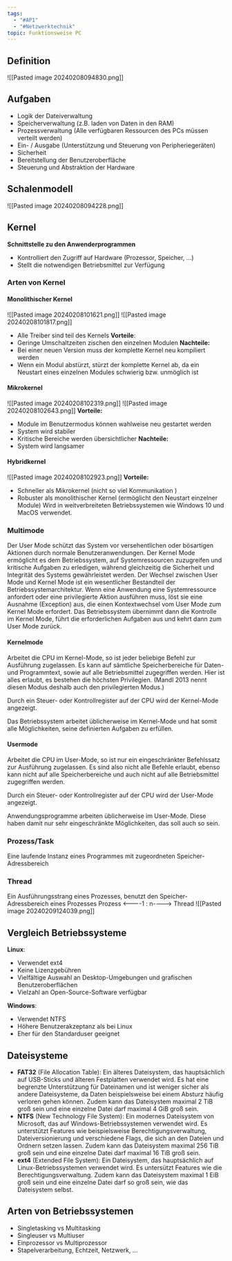 ```yaml
---
tags:
  - "#AP1"
  - "#Netzwerktechnik"
topic: Funktionsweise PC
---
```

## Definition
![[Pasted image 20240208094830.png]]
## Aufgaben
+ Logik der Dateiverwaltung 
+ Speicherverwaltung (z.B. laden von Daten in den RAM)
+ Prozessverwaltung (Alle verfügbaren Ressourcen des PCs müssen verteilt werden)
+ Ein- / Ausgabe (Unterstützung und Steuerung von Peripheriegeräten)
+ Sicherheit
+ Bereitstellung der Benutzeroberfläche
+ Steuerung und Abstraktion der Hardware

## Schalenmodell
![[Pasted image 20240208094228.png]]

## Kernel
**Schnittstelle zu den Anwenderprogrammen**
+ Kontrolliert den Zugriff auf Hardware (Prozessor, Speicher, ...)
+ Stellt die notwendigen Betriebsmittel zur Verfügung
### Arten von Kernel
#### Monolithischer Kernel
![[Pasted image 20240208101621.png]]
![[Pasted image 20240208101817.png]]
+ Alle Treiber sind teil des Kernels
**Vorteile**:
+ Geringe Umschaltzeiten zischen den einzelnen Modulen
**Nachteile:**
+ Bei einer neuen Version muss der komplette Kernel neu kompiliert werden
+ Wenn ein Modul abstürzt, stürzt der komplette Kernel ab, da ein Neustart eines einzelnen Modules schwierig bzw. unmöglich ist
#### Mikrokernel
![[Pasted image 20240208102319.png]]
![[Pasted image 20240208102643.png]]
**Vorteile:**
+ Module im Benutzermodus können wahlweise neu gestartet werden
+ System wird stabiler
+ Kritische Bereiche werden übersichtlicher
**Nachteile:**
+ System wird langsamer
#### Hybridkernel
![[Pasted image 20240208102923.png]]
**Vorteile:**
+ Schneller als Mikrokernel (nicht so viel Kommunikation )
+ Robuster als monolithischer Kernel (ermöglicht den Neustart einzelner Module)
Wird in weitverbreiteten Betriebssystemen wie Windows 10 und MacOS verwendet.

### Multimode
Der User Mode schützt das System vor versehentlichen oder bösartigen Aktionen durch normale Benutzeranwendungen. Der Kernel Mode ermöglicht es dem Betriebssystem, auf Systemressourcen zuzugreifen und kritische Aufgaben zu erledigen, während gleichzeitig die Sicherheit und Integrität des Systems gewährleistet werden.
Der Wechsel zwischen User Mode und Kernel Mode ist ein wesentlicher Bestandteil der Betriebssystemarchitektur. Wenn eine Anwendung eine Systemressource anfordert oder eine privilegierte Aktion ausführen muss, löst sie eine Ausnahme (Exception) aus, die einen Kontextwechsel vom User Mode zum Kernel Mode erfordert. Das Betriebssystem übernimmt dann die Kontrolle im Kernel Mode, führt die erforderlichen Aufgaben aus und kehrt dann zum User Mode zurück.
#### Kernelmode
Arbeitet die CPU im Kernel-Mode, so ist jeder beliebige Befehl zur Ausführung zugelassen. Es kann auf sämtliche Speicherbereiche für Daten- und Programmtext, sowie auf alle Betriebsmittel zugegriffen werden. Hier ist alles erlaubt, es bestehen die höchsten Privilegien. (Mandl 2013 nennt diesen Modus deshalb auch den privilegierten Modus.)

Durch ein Steuer- oder Kontrollregister auf der CPU wird der Kernel-Mode angezeigt.

Das Betriebssystem arbeitet üblicherweise im Kernel-Mode und hat somit alle Möglichkeiten, seine definierten Aufgaben zu erfüllen.

#### Usermode
Arbeitet die CPU im User-Mode, so ist nur ein eingeschränkter Befehlssatz zur Ausführung zugelassen. Es sind also nicht alle Befehle erlaubt, ebenso kann nicht auf alle Speicherbereiche und auch nicht auf alle Betriebsmittel zugegriffen werden.

Durch ein Steuer- oder Kontrollregister auf der CPU wird der User-Mode angezeigt.

Anwendungsprogramme arbeiten üblicherweise im User-Mode. Diese haben damit nur sehr eingeschränkte Möglichkeiten, das soll auch so sein.

### Prozess/Task
Eine laufende Instanz eines Programmes mit zugeordneten Speicher-Adressbereich 

### Thread
Ein Ausführungsstrang eines Prozesses, benutzt den Speicher-Adressbereich eines Prozesses
Prozess <----1 : n----> Thread
![[Pasted image 20240209124039.png]]

## Vergleich Betriebssysteme
**Linux**:
- Verwendet ext4
- Keine Lizenzgebühren
- Vielfältige Auswahl an Desktop-Umgebungen und grafischen Benutzeroberflächen
- Vielzahl an Open-Source-Software verfügbar

**Windows**:

- Verwendet NTFS
- Höhere Benutzerakzeptanz als bei Linux
- Eher für den Standarduser geeignet
## Dateisysteme 
- **FAT32** (File Allocation Table): Ein älteres Dateisystem, das hauptsächlich auf USB-Sticks und älteren Festplatten verwendet wird. Es hat eine begrenzte Unterstützung für Dateinamen und ist weniger sicher als andere Dateisysteme, da Daten beispielsweise bei einem Absturz häufig verloren gehen können. Zudem kann das Dateisystem maximal 2 TiB groß sein und eine einzelne Datei darf maximal 4 GiB groß sein.
- **NTFS** (New Technology File System): Ein modernes Dateisystem von Microsoft, das auf Windows-Betriebssystemen verwendet wird. Es unterstützt Features wie beispielsweise Berechtigungsverwaltung, Dateiversionierung und verschiedene Flags, die sich an den Dateien und Ordnern setzen lassen. Zudem kann das Dateisystem maximal 256 TiB groß sein und eine einzelne Datei darf maximal 16 TiB groß sein.
- **ext4** (Extended File System): Ein Dateisystem, das hauptsächlich auf Linux-Betriebssystemen verwendet wird. Es untersützt Features wie die Berechtigungsverwaltung. Zudem kann das Dateisystem maximal 1 EiB groß sein und eine einzelne Datei darf so groß sein, wie das Dateisystem selbst.
## Arten von Betriebssystemen
+ Singletasking vs Multitasking 
+ Singleuser vs Multiuser
+ Einprozessor vs Multiprozessor 
+ Stapelverarbeitung, Echtzeit, Netzwerk, ...